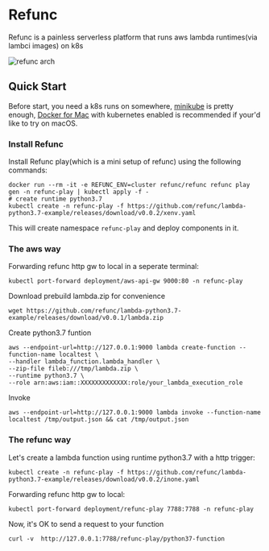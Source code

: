 # Refunc

Refunc is a painless serverless platform that runs aws lambda runtimes(via lambci images) on k8s

![refunc arch](https://user-images.githubusercontent.com/354668/50403557-7a70f980-07da-11e9-905d-80c407a1cb18.png)

## Quick Start

Before start, you need a k8s runs on somewhere, [minikube](https://github.com/kubernetes/minikube) is pretty enough, [Docker for Mac](https://docs.docker.com/docker-for-mac/kubernetes/) with kubernetes enabled is recommended if your'd like to try on macOS.

### Install Refunc

Install Refunc play(which is a mini setup of refunc) using the following commands:

```shell
docker run --rm -it -e REFUNC_ENV=cluster refunc/refunc refunc play gen -n refunc-play | kubectl apply -f -
# create runtime python3.7
kubectl create -n refunc-play -f https://github.com/refunc/lambda-python3.7-example/releases/download/v0.0.2/xenv.yaml
```

This will create namespace `refunc-play` and deploy components in it.

### The aws way

Forwarding refunc http gw to local in a seperate terminal:

```shell
kubectl port-forward deployment/aws-api-gw 9000:80 -n refunc-play
```

Download prebuild lambda.zip for convenience

```shell
wget https://github.com/refunc/lambda-python3.7-example/releases/download/v0.0.1/lambda.zip
```

Create python3.7 funtion

```shell
aws --endpoint-url=http://127.0.0.1:9000 lambda create-function --function-name localtest \
--handler lambda_function.lambda_handler \
--zip-file fileb:///tmp/lambda.zip \
--runtime python3.7 \
--role arn:aws:iam::XXXXXXXXXXXXX:role/your_lambda_execution_role
```

Invoke

```shell
aws --endpoint-url=http://127.0.0.1:9000 lambda invoke --function-name localtest /tmp/output.json && cat /tmp/output.json
```

### The refunc way

Let's create a lambda function using runtime python3.7 with a http trigger:

```shell
kubectl create -n refunc-play -f https://github.com/refunc/lambda-python3.7-example/releases/download/v0.0.2/inone.yaml
```

Forwarding refunc http gw to local:

```shell
kubectl port-forward deployment/refunc-play 7788:7788 -n refunc-play
```

Now, it's OK to send a request to your function

```shell
curl -v  http://127.0.0.1:7788/refunc-play/python37-function
```
